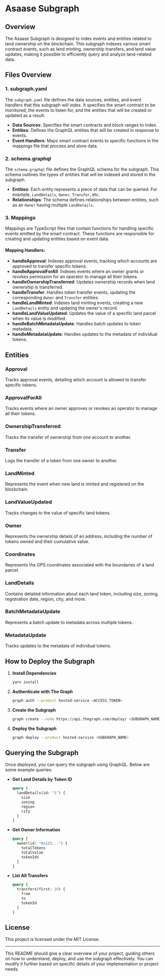 # Asaase Subgraph

## Overview

The Asaase Subgraph is designed to index events and entities related to land ownership on the blockchain. This subgraph indexes various smart contract events, such as land minting, ownership transfers, and land value updates, making it possible to efficiently query and analyze land-related data.

## Files Overview

### 1. **subgraph.yaml**

The `subgraph.yaml` file defines the data sources, entities, and event handlers that this subgraph will index. It specifies the smart contract to be monitored, the events to listen for, and the entities that will be created or updated as a result.

- **Data Sources**: Specifies the smart contracts and block ranges to index.
- **Entities**: Defines the GraphQL entities that will be created in response to events.
- **Event Handlers**: Maps smart contract events to specific functions in the mappings file that process and store data.

### 2. **schema.graphql**

The `schema.graphql` file defines the GraphQL schema for the subgraph. This schema outlines the types of entities that will be indexed and stored in the subgraph.

- **Entities**: Each entity represents a piece of data that can be queried. For example, `LandDetails`, `Owner`, `Transfer`, etc.
- **Relationships**: The schema defines relationships between entities, such as an `Owner` having multiple `LandDetails`.

### 3. **Mappings**

Mappings are TypeScript files that contain functions for handling specific events emitted by the smart contract. These functions are responsible for creating and updating entities based on event data.

#### **Mapping Handlers:**
- **handleApproval**: Indexes approval events, tracking which accounts are approved to transfer specific tokens.
- **handleApprovalForAll**: Indexes events where an owner grants or revokes permission for an operator to manage all their tokens.
- **handleOwnershipTransferred**: Updates ownership records when land ownership is transferred.
- **handleTransfer**: Handles token transfer events, updating the corresponding `Owner` and `Transfer` entities.
- **handleLandMinted**: Indexes land minting events, creating a new `LandDetails` entity and updating the owner's record.
- **handleLandValueUpdated**: Updates the value of a specific land parcel when its value is modified.
- **handleBatchMetadataUpdate**: Handles batch updates to token metadata.
- **handleMetadataUpdate**: Handles updates to the metadata of individual tokens.

## Entities

### **Approval**
Tracks approval events, detailing which account is allowed to transfer specific tokens.

### **ApprovalForAll**
Tracks events where an owner approves or revokes an operator to manage all their tokens.

### **OwnershipTransferred**
Tracks the transfer of ownership from one account to another.

### **Transfer**
Logs the transfer of a token from one owner to another.

### **LandMinted**
Represents the event when new land is minted and registered on the blockchain.

### **LandValueUpdated**
Tracks changes to the value of specific land tokens.

### **Owner**
Represents the ownership details of an address, including the number of tokens owned and their cumulative value.

### **Coordinates**
Represents the GPS coordinates associated with the boundaries of a land parcel.

### **LandDetails**
Contains detailed information about each land token, including size, zoning, registration date, region, city, and more.

### **BatchMetadataUpdate**
Represents a batch update to metadata across multiple tokens.

### **MetadataUpdate**
Tracks updates to the metadata of individual tokens.

## How to Deploy the Subgraph

1. **Install Dependencies**
   ```bash
   yarn install
   ```

2. **Authenticate with The Graph**
   ```bash
   graph auth --product hosted-service <ACCESS_TOKEN>
   ```

3. **Create the Subgraph**
   ```bash
   graph create --node https://api.thegraph.com/deploy/ <SUBGRAPH_NAME>
   ```

4. **Deploy the Subgraph**
   ```bash
   graph deploy --product hosted-service <SUBGRAPH_NAME>
   ```

## Querying the Subgraph

Once deployed, you can query the subgraph using GraphQL. Below are some example queries:

- **Get Land Details by Token ID**
  ```graphql
  query {
    landDetails(id: "1") {
      size
      zoning
      region
      city
    }
  }
  ```

- **Get Owner Information**
  ```graphql
  query {
    owner(id: "0x123...") {
      totalTokens
      totalValue
      tokenIds
    }
  }
  ```

- **List All Transfers**
  ```graphql
  query {
    transfers(first: 10) {
      from
      to
      tokenId
    }
  }
  ```

## License

This project is licensed under the MIT License.

---

This README should give a clear overview of your project, guiding others on how to understand, deploy, and use the subgraph effectively. You can modify it further based on specific details of your implementation or project needs.
